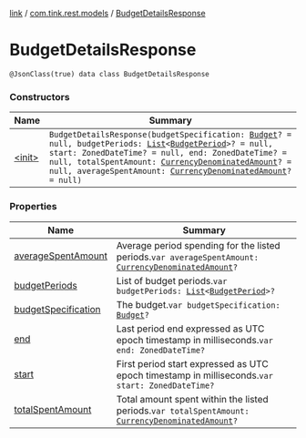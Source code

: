 [link](../../index.md) / [com.tink.rest.models](../index.md) / [BudgetDetailsResponse](./index.md)

# BudgetDetailsResponse

`@JsonClass(true) data class BudgetDetailsResponse`

### Constructors

| Name | Summary |
|---|---|
| [&lt;init&gt;](-init-.md) | `BudgetDetailsResponse(budgetSpecification: `[`Budget`](../-budget/index.md)`? = null, budgetPeriods: `[`List`](https://kotlinlang.org/api/latest/jvm/stdlib/kotlin.collections/-list/index.html)`<`[`BudgetPeriod`](../-budget-period/index.md)`>? = null, start: ZonedDateTime? = null, end: ZonedDateTime? = null, totalSpentAmount: `[`CurrencyDenominatedAmount`](../-currency-denominated-amount/index.md)`? = null, averageSpentAmount: `[`CurrencyDenominatedAmount`](../-currency-denominated-amount/index.md)`? = null)` |

### Properties

| Name | Summary |
|---|---|
| [averageSpentAmount](average-spent-amount.md) | Average period spending for the listed periods.`var averageSpentAmount: `[`CurrencyDenominatedAmount`](../-currency-denominated-amount/index.md)`?` |
| [budgetPeriods](budget-periods.md) | List of budget periods.`var budgetPeriods: `[`List`](https://kotlinlang.org/api/latest/jvm/stdlib/kotlin.collections/-list/index.html)`<`[`BudgetPeriod`](../-budget-period/index.md)`>?` |
| [budgetSpecification](budget-specification.md) | The budget.`var budgetSpecification: `[`Budget`](../-budget/index.md)`?` |
| [end](end.md) | Last period end expressed as UTC epoch timestamp in milliseconds.`var end: ZonedDateTime?` |
| [start](start.md) | First period start expressed as UTC epoch timestamp in milliseconds.`var start: ZonedDateTime?` |
| [totalSpentAmount](total-spent-amount.md) | Total amount spent within the listed periods.`var totalSpentAmount: `[`CurrencyDenominatedAmount`](../-currency-denominated-amount/index.md)`?` |
